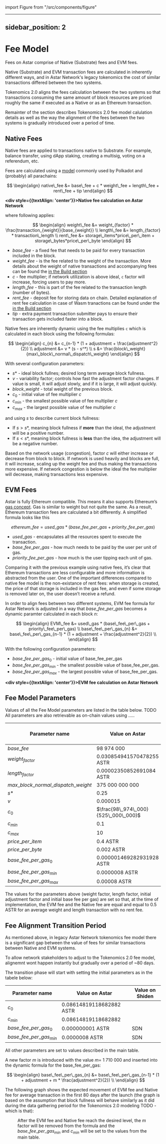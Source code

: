 import Figure from "/src/components/figure"

---
sidebar_position: 2
---
# Fee Model

Fees on Astar comprise of Native (Substrate) fees and EVM fees.

Native (Substrate) and EVM transaction fees are calculated in inherently different ways, and in Astar Network's legacy tokenomics the cost of similar transactions differed between the two systems.

Tokenomics 2.0 aligns the fees calculation between the two systems so that transactions consuming the same amount of block resources are priced roughly the same if executed as a Native or as an Ethereum transaction. 

Remainter of the section describes Tokenomics 2.0 fee model calulation details as well as the way the alignment of the fees between the two systems is gradually introduced over a period of time.

## Native Fees

Native fees are applied to transactions native to Substrate. For example, balance transfer, using dApp staking, creating a multisig, voting on a referendum, etc.

Fees are calculated using a [model](https://research.web3.foundation/Polkadot/overview/token-economics#adjustment-of-fees-over-time) commonly used by Polkadot and (probably) all parachains:

$$
\begin{align}
native\_fee &= base\_fee + c * weight\_fee + length\_fee + rent\_fee + tip
\end{align}
$$

**<div style={{textAlign: 'center'}}>Native fee calculation on Astar Network</div>**

where following applies:

$$
\begin{align}
weight\_fee &= weight_{factor} * \frac{transaction_{weight}}{base_{weight}}
\\
length\_fee &= length_{factor} * transaction\_length
\\
rent\_fee &= storage\_items*price\_per\_item + storage\_bytes*price\_per\_byte
\end{align}
$$


- $base\_fee$ - a fixed fee that needs to be paid for every transaction included in the block.
- $weight\_fee$ - is the fee related to the weight of the transaction. More details about the weight of native transactions and accompanying fees can be found the [in the Build section](/docs/build/wasm/transaction-fees#weight)
- $c$ - fee multiplier; if network utilization is above ideal, `c` factor will increase, forcing users to pay more.
- $length\_fee$ - this is part of the fee related to the transaction length (number of bytes).
- $rent\_fee$ - deposit fee for storing data on chain. Detailed explanation of rent fee calculation in case of Wasm tranactions can be found under the [in the Build section](/docs/build/wasm/transaction-fees#storage-rent)
- $tip$ - extra payment transaction submitter pays to ensure their transaction gets included faster into a block.

Native fees are inherently dynamic using the fee multiplies `c` which is calculated in each block using the following formulas:

$$
\begin{align}
c_{n} &= c_{n-1} * (1 + adjustment + \frac{adjustment^2}{2})
\\
adjustment &= v * (s - s^*)
\\
s &= \frac{block\_weight}{max\_block\_normal\_dispatch\_weight}
\end{align}
$$


With several configuration parameters:

- $s*$ - ideal block fullnes; desired long term average block fullness.
- $v$ - variability factor; controls how fast the adjustment factor changes. If value is small, it will adjust slowly, and if it is large, it will adjust quickly.
- $block\_weight$ - total weight of the previous block.
- $c_{0}$ - initial value of fee multiplier $c$
- $c_{min}$ - the smallest possible value of fee multiplier $c$
- $c_{max}$ - the largest possible value of fee multiplier $c$

and using $s$ to describe current block fullness:
- If $s > s*$, meaning block fullness if **more** than the ideal, the adjustment will be a positive number.
- If $s < s*$, meaning block fullness is **less** than the idea, the adjustment will be a negative number.

Based on the network usage (congestion), factor $c$ will either increase or decrease from block to block. If network is used heavily and blocks are full, it will increase, scaling up the weight fee and thus making the transactions more expensive. If network congestion is below the ideal the fee multiplier will decrease, making transactions less expensive.


## EVM Fees

Astar is fully Ethereum compatible. This means it also supports Ethereum’s [gas concept](https://ethereum.org/en/developers/docs/gas/). Gas is similar to weight but not quite the same. As a result, Ethereum transaction fees are calculated a bit differently. A simplified formula looks like this 

$$ethereum\_fee = used\_gas * (base\_fee\_per\_gas + priority\_fee\_per\_gas)$$

- $used\_gas$ - encapsulates all the resources spent to execute the transaction.
- $base\_fee\_per\_gas$ - how much needs to be paid by the user per unit of gas.
- $priority\_fee\_per\_gas$ - how much is the user tipping each unit of gas.

Comparing it with the previous example using native fees, it’s clear that Ethereum transactions are less configurable and more information is abstracted from the user. One of the important differences compared to native fee model is the non-existance of rent fees: when storage is created, the price of that storage is included in the gas fee, and even if some storage is removed later on, the user doesn’t receive a refund.

In order to align fees between two different systems, EVM fee formula for Astar Network is adjusted in a way that $base\_fee\_per\_gas$ becomes a dynamic paramter calculated in each block $n$:

$$
\begin{align}
EVM\_fee &= used\_gas * (base\_fee\_per\_gas + priority\_fee\_per\_gas)
\\
base\_fee\_per\_gas_{n} &= base\_fee\_per\_gas_{n-1} * (1 + adjustment + \frac{adjustment^2}{2})
\\
\end{align}
$$

With the following configuration parameters:
- $base\_fee\_per\_gas_{0}$ - initial value of base\_fee\_per\_gas
- $base\_fee\_per\_gas_{min}$ - the smallest possible value of base\_fee\_per\_gas.
- $base\_fee\_per\_gas_{max}$ - the largest possible value of base\_fee\_per\_gas.

**<div style={{textAlign: 'center'}}>EVM fee calculation on Astar Network</div>**

## Fee Model Parameters

Values of all the Fee Model parameters are listed in the table below.
TODO All parameters are also retrievable as on-chain values using ..... 

| Parameter name                                            | Value on Astar            | Value on Shiden        | 
| --------------------------------------------------------- |---------------            |---------------        |
| $base\_fee$                                               | 98 974 000                |
| $weight_{factor}$                                         | 0.030854941570478255 ASTR |               SDN|
| $length_{factor}$                                         | 0.00002350852691084 ASTR  |               SDN|
| $max\_block\_normal\_dispatch\_weight$                    | 375 000 000 000           |                   |
| $s*$                                                      | 0.25                      |               0.25 |
| $v$                                                       | 0.000015                  |                   |
| $c_0$                                                     | $\frac{98\_974\_000}{525\_000\_000}$           ||
| $c_{min}$                                                 | 0.1                       |                   |
| $c_{max}$                                                 | 10                        |                   |
| $price\_per\_item$                                        | 0.4 ASTR                  |               SDN|
| $price\_per\_byte$                                        | 0.002 ASTR                |               SDN|
| $base\_fee\_per\_gas_{0}$                                 |0.000001469282931928 ASTR  |               SDN|
| $base\_fee\_per\_gas_{min}$                               |0.0000008 ASTR             |               SDN|
| $base\_fee\_per\_gas_{max}$                               |0.00008 ASTR               |               SDN|

The values for the parameters above (weight factor, length factor, initial adjustment factor and initial base fee per gas) are set so that, at the time of implementation, the EVM fee and the Native fee are equal and equal to 0.5 ASTR for an average weight and length transaction with no rent fee.


## Fee Alignment Transition Period

As mentioned above, in legacy Astar Network tokenomics fee model there is a significant gap between the value of fees for similar transactions between Native and EVM systems.
 
To allow network stakeholders to adjust to the Tokenomics 2.0 fee model, alignemnt wont happen instantly but gradually over a period of ~80 days.

The transition phase will start with setting the initial parameters as in the tabele below:

| Parameter name                                            | Value on Astar            | Value on Shiden        | 
| --------------------------------------------------------- |---------------            |---------------        |
| $c_0$                                                     | 0.08614819118682882 ASTR           ||
| $c_{min}$                                                 | 0.08614819118682882                     |                   |
| $base\_fee\_per\_gas_{0}$                                 |0.000000001 ASTR  |               SDN|
| $base\_fee\_per\_gas_{min}$                               |0.0000008 ASTR             |               SDN|

All other parameters are set to values described in the main table.

A new factor $m$ is introduced with the value $m$= 1 710 000 and inserted into the dynamic formula for the base\_fee\_per\_gas:

$$
\begin{align}
base\_fee\_per\_gas_{n} &= base\_fee\_per\_gas_{n-1} * (1 + adjustment + m * \frac{adjustment^2}{2})
\\
\end{align}
$$

The following graph shows the expected movement of EVM fee and Native fee for average transaction in the first 80 days after the launch (the graph is based on the assumption that block fullness will behave similarly as it did during the data gathering period for the Tokenomics 2.0 modeling TODO - which is that):

<Figure caption="Fee Alignment Transition Period " src={require('./img/tokenomics-fee-alignment.png').default } width="65%" />


After the EVM fee and Native fee reach the desired level, the $m$ factor will be removed from the formula and the $base\_fee\_per\_gas_{min}$ and $c_{min}$ will be set to the values from the main table.
